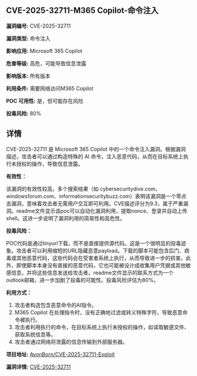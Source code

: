 ## CVE-2025-32711-M365 Copilot-命令注入

**漏洞编号:** CVE-2025-32711

**漏洞类型:** 命令注入

**影响应用:** Microsoft 365 Copilot

**危害等级:** 高危，可能导致信息泄露

**影响版本:** 所有版本

**利用条件:** 需要网络访问M365 Copilot

**POC 可用性:** 是，但可能存在风险

**投毒风险:** 80%

## 详情

CVE-2025-32711 是 Microsoft 365 Copilot 中的一个命令注入漏洞。根据漏洞描述，攻击者可以通过构造特殊的 AI 命令，注入恶意代码，从而在目标系统上执行未授权的操作，导致信息泄露。 

**有效性：**

该漏洞的有效性较高，多个搜索结果（如 cybersecuritydive.com、windowsforum.com、informationsecuritybuzz.com）表明该漏洞是一个零点击漏洞，意味着攻击者无需用户交互即可利用。CVE描述评分为9.3，属于严重漏洞。readme文件显示该poc可以自动化漏洞利用，提取nonce、登录并自动上传shell。这进一步说明了漏洞利用的简易性和高危性。

**投毒风险：**

POC代码是通过tinyurl下载，而不是直接提供源代码。这是一个很明显的投毒迹象。攻击者可以利用缩短的URL隐藏恶意payload。下载的脚本可能包含后门、病毒或其他恶意代码，这些代码会在受害者系统上执行，从而导致进一步的损害。此外，即使脚本本身没有直接的恶意代码，它也可能被设计成收集用户凭据或其他敏感信息，并将这些信息发送给攻击者。readme文件显示的联系方式为一个outlook邮箱，进一步加剧了投毒的可能性。投毒风险评估为80%。

**利用方式：**

1.  攻击者构造包含恶意命令的AI指令。
2.  M365 Copilot 在处理指令时，没有正确地过滤或转义特殊字符，导致恶意命令被执行。
3.  攻击者利用执行的命令，在目标系统上执行未授权的操作，如读取敏感文件、获取系统信息等。
4.  攻击者通过网络将泄露的信息传输到外部服务器。

**项目地址:** [AvonBorn/CVE-2025-32711-Exploit](https://github.com/AvonBorn/CVE-2025-32711-Exploit)

**漏洞详情:** [CVE-2025-32711](https://nvd.nist.gov/vuln/detail/CVE-2025-32711)